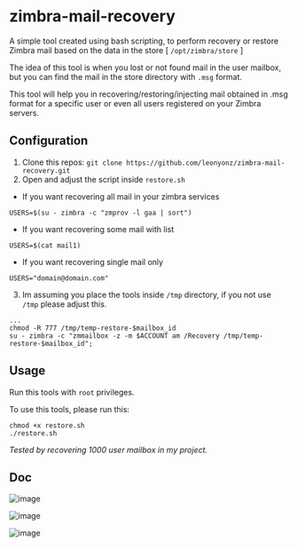 # zimbra-mail-recovery
A simple tool created using bash scripting, to perform recovery or restore Zimbra mail based on the data in the store [ `/opt/zimbra/store` ]

The idea of this tool is when you lost or not found mail in the user mailbox, but you can find the mail in the store directory with `.msg` format.

This tool will help you in recovering/restoring/injecting mail obtained in .msg format for a specific user or even all users registered on your Zimbra servers.

## Configuration

1. Clone this repos: `git clone https://github.com/leonyonz/zimbra-mail-recovery.git`
2. Open and adjust the script inside `restore.sh`
- If you want recovering all mail in your zimbra services

```
USERS=$(su - zimbra -c "zmprov -l gaa | sort")
```

- If you want recovering some mail with list

```
USERS=$(cat mail1)
```

- If you want recovering single mail only

```
USERS="domain@domain.com"
```

3. Im assuming you place the tools inside `/tmp` directory, if you not use `/tmp` please adjust this.

```
...
chmod -R 777 /tmp/temp-restore-$mailbox_id
su - zimbra -c "zmmailbox -z -m $ACCOUNT am /Recovery /tmp/temp-restore-$mailbox_id";
```

## Usage

Run this tools with `root` privileges. 

To use this tools, please run this:

```
chmod +x restore.sh
./restore.sh
```

*Tested by recovering 1000 user mailbox in my project.*

## Doc

![image](https://github.com/leonyonz/zimbra-mail-recovery/assets/42370275/bcf41029-1b03-4804-80e9-5b8c2780fad5)

![image](https://github.com/leonyonz/zimbra-mail-recovery/assets/42370275/b16565e8-7002-4f03-951a-ff4924d80a03)

![image](https://github.com/leonyonz/zimbra-mail-recovery/assets/42370275/2eed6b1e-4ce8-4b4e-a48e-b3ef69a43aa1)


